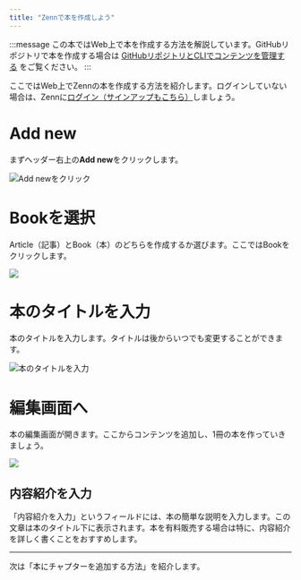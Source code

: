 ```yaml
---
title: "Zennで本を作成しよう"
---
```



:::message
この本ではWeb上で本を作成する方法を解説しています。GitHubリポジトリで本を作成する場合は
[GitHubリポジトリとCLIでコンテンツを管理する](https://zenn.dev/zenn/articles/zenn-cli-guide) をご覧ください。
:::


ここではWeb上でZennの本を作成する方法を紹介します。ログインしていない場合は、Zennに[ログイン（サインアップもこちら）](https://zenn.dev/enter)しましょう。


# Add new
まずヘッダー右上の**Add new**をクリックします。

![Add newをクリック](https://storage.googleapis.com/zenn-user-upload/fefra0s3oe3wyjed4idq3lifwc6j)



# Bookを選択
Article（記事）とBook（本）のどちらを作成するか選びます。ここではBookをクリックします。

![](https://storage.googleapis.com/zenn-user-upload/jfr4m7zdbi6gl6r3w4u6eafd057l)

# 本のタイトルを入力
本のタイトルを入力します。タイトルは後からいつでも変更することができます。

![本のタイトルを入力](https://storage.googleapis.com/zenn-user-upload/r5axkwhbqffzkxv8lkalixvry59o)

# 編集画面へ
本の編集画面が開きます。ここからコンテンツを追加し、1冊の本を作っていきましょう。

![](https://storage.googleapis.com/zenn-user-upload/1kv8kxxu4ydtytsgjzx2luc6o1xv)

## 内容紹介を入力
「内容紹介を入力」というフィールドには、本の簡単な説明を入力します。この文章は本のタイトル下に表示されます。本を有料販売する場合は特に、内容紹介を詳しく書くことをおすすめします。

---

次は「本にチャプターを追加する方法」を紹介します。